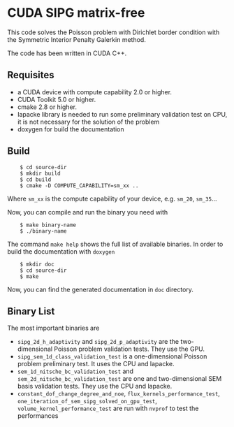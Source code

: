 CUDA SIPG matrix-free
=====================

This code solves the Poisson problem with Dirichlet border condition with the
Symmetric Interior Penalty Galerkin method.

The code has been written in CUDA C++.

Requisites
----------

 * a CUDA device with compute capability 2.0 or higher.
 * CUDA Toolkit 5.0 or higher.
 * cmake 2.8 or higher.
 * lapacke library is needed to run some preliminary validation test on CPU, it is not necessary for the solution of the problem
 * doxygen for build the documentation
  
Build 
-----

```
    $ cd source-dir
    $ mkdir build
    $ cd build 
    $ cmake -D COMPUTE_CAPABILITY=sm_xx ..
```

Where `sm_xx` is the compute capability of your device, e.g. `sm_20`, `sm_35`...

Now, you can compile and run the binary you need with


```
    $ make binary-name
    $ ./binary-name
```

The command `make help` shows the full list of available binaries.
In order to build the documentation with `doxygen`  

```
    $ mkdir doc
    $ cd source-dir
    $ make
```

Now, you can find the generated documentation in `doc` directory.



Binary List
-----------

The most important binaries are

 * `sipg_2d_h_adaptivity` and `sipg_2d_p_adaptivity` are the two-dimensional Poisson problem validation tests. They use the GPU.
 * `sipg_sem_1d_class_validation_test` is a one-dimensional Poisson problem preliminary test. It uses the CPU and lapacke.
 * `sem_1d_nitsche_bc_validation_test` and `sem_2d_nitsche_bc_validation_test` are one and two-dimensional SEM basis validation tests. They use the CPU and lapacke. 
 * `constant_dof_change_degree_and_noe`, `flux_kernels_performance_test`, `one_iteration_of_sem_sipg_solved_on_gpu_test`, `volume_kernel_performance_test` are run with `nvprof` to test the performances 



